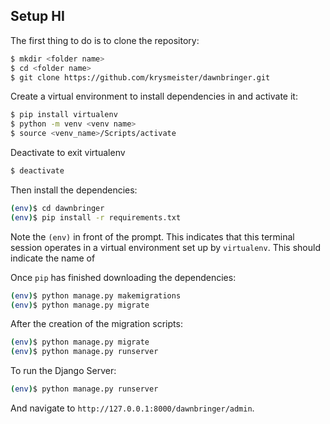 ## Setup HI

The first thing to do is to clone the repository:

```sh
$ mkdir <folder name>
$ cd <folder name>
$ git clone https://github.com/krysmeister/dawnbringer.git
```

Create a virtual environment to install dependencies in and activate it:

```sh
$ pip install virtualenv
$ python -m venv <venv name>
$ source <venv_name>/Scripts/activate
```

Deactivate to exit virtualenv

```sh
$ deactivate
```

Then install the dependencies:

```sh
(env)$ cd dawnbringer
(env)$ pip install -r requirements.txt
```

Note the `(env)` in front of the prompt. This indicates that this terminal
session operates in a virtual environment set up by `virtualenv`. This should
indicate the name of <venv name>

Once `pip` has finished downloading the dependencies:

```sh
(env)$ python manage.py makemigrations
(env)$ python manage.py migrate
```

After the creation of the migration scripts:

```sh
(env)$ python manage.py migrate
(env)$ python manage.py runserver
```

To run the Django Server:

```sh
(env)$ python manage.py runserver
```

And navigate to `http://127.0.0.1:8000/dawnbringer/admin`.
